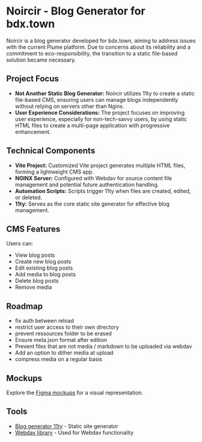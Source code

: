 # Noircir - Blog Generator for bdx.town

Noircir is a blog generator developed for bdx.town, aiming to address issues with the current Plume platform. Due to concerns about its reliability and a commitment to eco-responsibility, the transition to a static file-based solution became necessary.

## Project Focus

- **Not Another Static Blog Generator:** Noircir utilizes 11ty to create a static file-based CMS, ensuring users can manage blogs independently without relying on servers other than Nginx.
- **User Experience Considerations:** The project focuses on improving user experience, especially for non-tech-savvy users, by using static HTML files to create a multi-page application with progressive enhancement.

## Technical Components

- **Vite Project:** Customized Vite project generates multiple HTML files, forming a lightweight CMS app.
- **NGINX Server:** Configured with Webdav for source content file management and potential future authentication handling.
- **Automation Scripts:** Scripts trigger 11ty when files are created, edited, or deleted.
- **11ty:** Serves as the core static site generator for effective blog management.

## CMS Features

Users can:
- View blog posts
- Create new blog posts
- Edit existing blog posts
- Add media to blog posts
- Delete blog posts
- Remove media

## Roadmap

- fix auth between reload 
- restrict user access to their own directory
- prevent ressources folder to be erased 
- Ensure meta.json format after edition
- Prevent files that are not media / markdown to be uploaded via webdav
- Add an option to dither media at upload
- compress media on a regular basis 


## Mockups

Explore the [Figma mockups](https://www.figma.com/file/4yeNx17sBsMgZeaoCX2jhT/Noirsir?type=design&node-id=0-1&mode=design&t=AFuMcptQkwRsC053-0) for a visual representation.

## Tools

- [Blog generator 11ty](https://www.11ty.dev/) - Static site generator
- [Webdav library](https://www.npmjs.com/package/webdav) - Used for Webdav functionality
